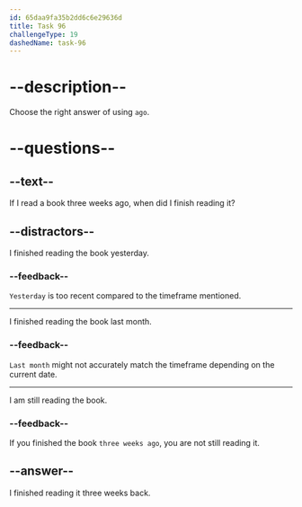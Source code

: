 ```yaml
---
id: 65daa9fa35b2dd6c6e29636d
title: Task 96
challengeType: 19
dashedName: task-96
---
```


# --description--

Choose the right answer of using `ago`.

# --questions--

## --text--

If I read a book three weeks ago, when did I finish reading it?

## --distractors--

I finished reading the book yesterday.

### --feedback--

`Yesterday` is too recent compared to the timeframe mentioned.

---

I finished reading the book last month.

### --feedback--

`Last month` might not accurately match the timeframe depending on the current date.

---

I am still reading the book.

### --feedback--

If you finished the book `three weeks ago`, you are not still reading it.

## --answer--

I finished reading it three weeks back.


